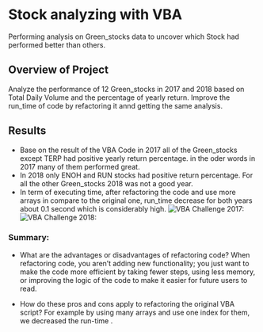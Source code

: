 # Stock analyzing with VBA
Performing analysis on Green_stocks data to uncover which Stock had performed better than others.
## Overview of Project
 Analyze the performance of 12 Green_stocks in 2017 and 2018 based on Total Daily Volume and
 the percentage of yearly return.
 Improve the run_time of code by refactoring it annd getting the same analysis.

## Results

 - Base on the result of the VBA Code in 2017 all of the Green_stocks except TERP 
 had positive yearly return percentage. in the oder words in 2017 many of them 
 performed great.
 - In 2018 only ENOH and RUN stocks had positive return percentage. For all the other
  Green_stocks 2018 was not a good year.
 - In term of executing time, after refactoring the code and use more arrays in compare 
 to the original one, run_time decrease for both years about 0.1 second which is considerably high.
 ![VBA Challenge 2017:](Module2/resources/VBA_Challenge_2017.png)
 ![VBA Challenge 2018:](Module2/resources/VBA_Challenge_2018.png)


 ### Summary:
- What are the advantages or disadvantages of refactoring code?
 When refactoring code, you aren’t adding new functionality; you just want 
 to make the code more efficient by taking fewer steps, using less memory, 
 or improving the logic of the code to make it easier for future users to read.

 - How do these pros and cons apply to refactoring the original VBA script?
 For example by using many arrays and use one index for them, we decreased the run-time .


